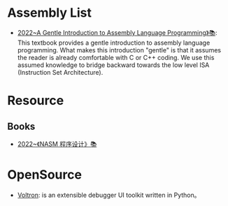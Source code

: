 # Assembly List

- [2022~A Gentle Introduction to Assembly Language Programming》📚](https://github.com/pkivolowitz/asm_book): This textbook provides a gentle introduction to assembly language programming. What makes this introduction "gentle" is that it assumes the reader is already comfortable with C or C++ coding. We use this assumed knowledge to bridge backward towards the low level ISA (Instruction Set Architecture).

# Resource

## Books

- [2022~《NASM 程序设计》📚](https://www.yuque.com/qyuhen/asm)

# OpenSource

- [Voltron](https://github.com/snare/voltron): is an extensible debugger UI toolkit written in Python。
